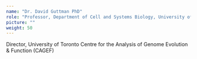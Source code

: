 ```yaml
---
name: "Dr. David Guttman PhD"
role: "Professor, Department of Cell and Systems Biology, University of Toronto, Ecology & Evolutionary Biology"
picture: ""
weight: 50
---
```


Director, University of Toronto Centre for the Analysis of Genome Evolution & Function (CAGEF)
